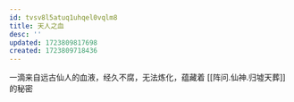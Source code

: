 ```yaml
---
id: tvsv8l5atuq1uhqel0vqlm8
title: 天人之血
desc: ''
updated: 1723809817698
created: 1723809718436
---
```


一滴来自远古仙人的血液，经久不腐，无法炼化，蕴藏着 [[阵问.仙神.归墟天葬]] 的秘密
